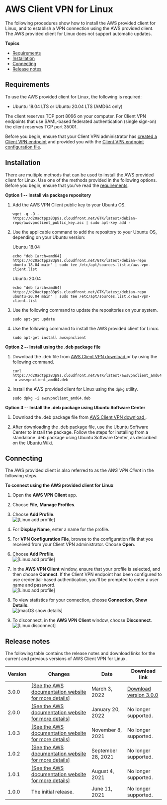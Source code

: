 # AWS Client VPN for Linux<a name="client-vpn-connect-linux"></a>

The following procedures show how to install the AWS provided client for Linux, and to establish a VPN connection using the AWS provided client\. The AWS provided client for Linux does not support automatic updates\.

**Topics**
+ [Requirements](#client-vpn-connect-linux-req)
+ [Installation](#client-vpn-connect-linux-install)
+ [Connecting](#client-vpn-connect-linux-connecting)
+ [Release notes](#client-vpn-connect-linux-release-notes)

## Requirements<a name="client-vpn-connect-linux-req"></a>

To use the AWS provided client for Linux, the following is required:
+ Ubuntu 18\.04 LTS or Ubuntu 20\.04 LTS \(AMD64 only\)

The client reserves TCP port 8096 on your computer\. For Client VPN endpoints that use SAML\-based federated authentication \(single sign\-on\) the client reserves TCP port 35001\.

Before you begin, ensure that your Client VPN administrator has [created a Client VPN endpoint](https://docs.aws.amazon.com/vpn/latest/clientvpn-admin/cvpn-working-endpoints.html#cvpn-working-endpoint-create) and provided you with the [Client VPN endpoint configuration file](https://docs.aws.amazon.com/vpn/latest/clientvpn-admin/cvpn-working-endpoints.html#cvpn-working-endpoint-export)\.

## Installation<a name="client-vpn-connect-linux-install"></a>

There are multiple methods that can be used to install the AWS provided client for Linux\. Use one of the methods provided in the following options\. Before you begin, ensure that you've read the [requirements](#client-vpn-connect-linux-req)\.

**Option 1 \-\- Install via package repository**

1. Add the AWS VPN Client public key to your Ubuntu OS\.

   ```
   wget -q -O - https://d20adtppz83p9s.cloudfront.net/GTK/latest/debian-repo/awsvpnclient_public_key.asc | sudo apt-key add -
   ```

1. Use the applicable command to add the repository to your Ubuntu OS, depending on your Ubuntu version:

   Ubuntu 18\.04

   ```
   echo "deb [arch=amd64] https://d20adtppz83p9s.cloudfront.net/GTK/latest/debian-repo ubuntu-18.04 main" | sudo tee /etc/apt/sources.list.d/aws-vpn-client.list
   ```

   Ubuntu 20\.04

   ```
   echo "deb [arch=amd64] https://d20adtppz83p9s.cloudfront.net/GTK/latest/debian-repo ubuntu-20.04 main" | sudo tee /etc/apt/sources.list.d/aws-vpn-client.list
   ```

1. Use the following command to update the repositories on your system\.

   ```
   sudo apt-get update
   ```

1. Use the following command to install the AWS provided client for Linux\.

   ```
   sudo apt-get install awsvpnclient
   ```

**Option 2 \-\- Install using the \.deb package file**

1. Download the \.deb file from [AWS Client VPN download ](https://d20adtppz83p9s.cloudfront.net/GTK/latest/awsvpnclient_amd64.deb) or by using the following command\.

   ```
   curl https://d20adtppz83p9s.cloudfront.net/GTK/latest/awsvpnclient_amd64.deb -o awsvpnclient_amd64.deb
   ```

1. Install the AWS provided client for Linux using the `dpkg` utility\.

   ```
   sudo dpkg -i awsvpnclient_amd64.deb
   ```

**Option 3 \-\- Install the \.deb package using Ubuntu Software Center**

1. Download the \.deb package file from [AWS Client VPN download ](https://d20adtppz83p9s.cloudfront.net/GTK/latest/awsvpnclient_amd64.deb)\.

1.  After downloading the \.deb package file, use the Ubuntu Software Center to install the package\. Follow the steps for installing from a standalone \.deb package using Ubuntu Software Center, as described on the [Ubuntu Wiki](https://wiki.ubuntu.com/SoftwareCenter#from_a_standalone_.deb_package)\. 

## Connecting<a name="client-vpn-connect-linux-connecting"></a>

The AWS provided client is also referred to as the *AWS VPN Client* in the following steps\.

**To connect using the AWS provided client for Linux**

1. Open the **AWS VPN Client** app\.

1. Choose **File**, **Manage Profiles**\.

1. Choose **Add Profile**\.  
![\[Linux add profile\]](http://docs.aws.amazon.com/vpn/latest/clientvpn-user/images/client-vpn-linux-profiles.png)

1. For **Display Name**, enter a name for the profile\.

1. For **VPN Configuration File**, browse to the configuration file that you received from your Client VPN administrator\. Choose **Open**\.

1. Choose **Add Profile**\.  
![\[Linux add profile\]](http://docs.aws.amazon.com/vpn/latest/clientvpn-user/images/client-vpn-linux-add-profile2.png)

1. In the **AWS VPN Client** window, ensure that your profile is selected, and then choose **Connect**\. If the Client VPN endpoint has been configured to use credential\-based authentication, you'll be prompted to enter a user name and password\.  
![\[Linux add profile\]](http://docs.aws.amazon.com/vpn/latest/clientvpn-user/images/client-vpn-linux-connect.png)

1. To view statistics for your connection, choose **Connection**, **Show Details**\.  
![\[macOS show details\]](http://docs.aws.amazon.com/vpn/latest/clientvpn-user/images/client-vpn-linux-details.png)

1. To disconnect, in the **AWS VPN Client** window, choose **Disconnect**\.   
![\[Linux disconnect\]](http://docs.aws.amazon.com/vpn/latest/clientvpn-user/images/client-vpn-linux-disconnect.png)

## Release notes<a name="client-vpn-connect-linux-release-notes"></a>

The following table contains the release notes and download links for the current and previous versions of AWS Client VPN for Linux\.


| Version | Changes | Date | Download link | 
| --- | --- | --- | --- | 
| 3\.0\.0 |  [\[See the AWS documentation website for more details\]](http://docs.aws.amazon.com/vpn/latest/clientvpn-user/client-vpn-connect-linux.html)  | March 3, 2022 | [Download version 3\.0\.0](https://d20adtppz83p9s.cloudfront.net/GTK/3.0.0/awsvpnclient_amd64.deb) | 
| 2\.0\.0 |  [\[See the AWS documentation website for more details\]](http://docs.aws.amazon.com/vpn/latest/clientvpn-user/client-vpn-connect-linux.html)  | January 20, 2022 | No longer supported\. | 
| 1\.0\.3 |  [\[See the AWS documentation website for more details\]](http://docs.aws.amazon.com/vpn/latest/clientvpn-user/client-vpn-connect-linux.html)  | November 8, 2021 | No longer supported\. | 
| 1\.0\.2 |  [\[See the AWS documentation website for more details\]](http://docs.aws.amazon.com/vpn/latest/clientvpn-user/client-vpn-connect-linux.html)  | September 28, 2021 | No longer supported\. | 
| 1\.0\.1 |  [\[See the AWS documentation website for more details\]](http://docs.aws.amazon.com/vpn/latest/clientvpn-user/client-vpn-connect-linux.html)  | August 4, 2021 | No longer supported\. | 
| 1\.0\.0 | The initial release\. | June 11, 2021 | No longer supported\. | 